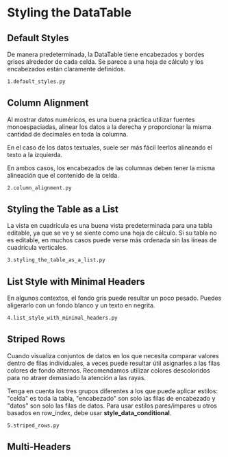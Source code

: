 # Styling the DataTable

## Default Styles

De manera predeterminada, la DataTable tiene encabezados y bordes grises alrededor de cada celda. Se parece a una hoja de cálculo y los encabezados están claramente definidos.

```bash
1.default_styles.py
```

## Column Alignment

Al mostrar datos numéricos, es una buena práctica utilizar fuentes monoespaciadas, alinear los datos a la derecha y proporcionar la misma cantidad de decimales en toda la columna.

En el caso de los datos textuales, suele ser más fácil leerlos alineando el texto a la izquierda.

En ambos casos, los encabezados de las columnas deben tener la misma alineación que el contenido de la celda.

```bash
2.column_alignment.py
```

## Styling the Table as a List

La vista en cuadrícula es una buena vista predeterminada para una tabla editable, ya que se ve y se siente como una hoja de cálculo. Si su tabla no es editable, en muchos casos puede verse más ordenada sin las líneas de cuadrícula verticales.

```bash
3.styling_the_table_as_a_list.py
```

## List Style with Minimal Headers

En algunos contextos, el fondo gris puede resultar un poco pesado. Puedes aligerarlo con un fondo blanco y un texto en negrita.

```bash
4.list_style_with_minimal_headers.py
```

## Striped Rows

Cuando visualiza conjuntos de datos en los que necesita comparar valores dentro de filas individuales, a veces puede resultar útil asignarles a las filas colores de fondo alternos. Recomendamos utilizar colores descoloridos para no atraer demasiado la atención a las rayas.

Tenga en cuenta los tres grupos diferentes a los que puede aplicar estilos: "celda" es toda la tabla, "encabezado" son solo las filas de encabezado y "datos" son solo las filas de datos. Para usar estilos pares/impares u otros basados ​​en row_index, debe usar **style_data_conditional**.

```bash
5.striped_rows.py
```

## Multi-Headers

